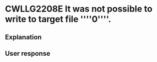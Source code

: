 # CWLLG2208E It was not possible to write to target file ''''0''''.

## Explanation

## User response